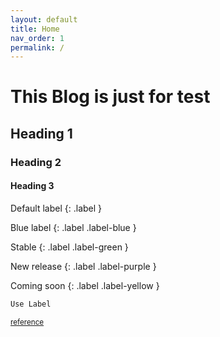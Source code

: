 ```yaml
---
layout: default
title: Home
nav_order: 1
permalink: /
---
```


# This Blog is just for test

## Heading 1

### Heading 2

#### Heading 3



<div class="code-example" markdown="1">
Default label
{: .label }

Blue label
{: .label .label-blue }

Stable
{: .label .label-green }

New release
{: .label .label-purple }

Coming soon
{: .label .label-yellow }

```markdown
Use Label
```

</div>



<small>[reference](https://pmarsceill.github.io/just-the-docs)</small>
